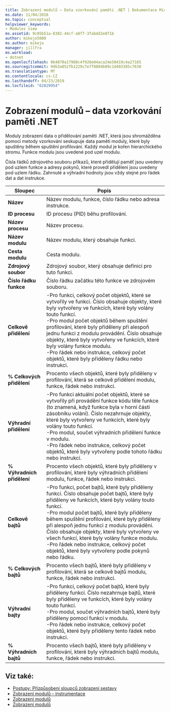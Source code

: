 ```yaml
---
title: Zobrazení modulů – Data vzorkování paměti .NET | Dokumentace Microsoftu
ms.date: 11/04/2016
ms.topic: conceptual
helpviewer_keywords:
- Modules view
ms.assetid: 9c05b51a-8382-44cf-a8f7-3fabdd2e8f1b
author: mikejo5000
ms.author: mikejo
manager: jillfra
ms.workload:
- dotnet
ms.openlocfilehash: 0b4870a17988c4f926e04aca24e50419c4a27165
ms.sourcegitcommit: 94b3a052fb1229c7e7f8804b09c1d403385c7630
ms.translationtype: MT
ms.contentlocale: cs-CZ
ms.lasthandoff: 04/23/2019
ms.locfileid: "62829954"
---
```

# <a name="modules-view---net-memory-sampling-data"></a>Zobrazení modulů – data vzorkování paměti .NET
Moduly zobrazení data o přidělování paměti .NET, která jsou shromážděna pomocí metody vzorkování seskupuje data paměti moduly, které byly spuštěny během spuštění profilování. Každý modul je kořen hierarchického stromu. Funkce modulu jsou uvedené pod uzel modulu.

 Čísla řádků zdrojového souboru příkazů, které přidělují paměť jsou uvedeny pod uzlem funkce a adresy pokynů, které provedl přidělení jsou uvedeny pod uzlem řádku. Zahrnuté a výhradní hodnoty jsou vždy stejné pro řádek dat a dat instrukce.

|Sloupec|Popis|
|------------|-----------------|
|**Název**|Název modulu, funkce, číslo řádku nebo adresa instrukce.|
|**ID procesu**|ID procesu (PID) běhu profilování.|
|**Název procesu**|Název procesu.|
|**Název modulu**|Název modulu, který obsahuje funkci.|
|**Cesta modulu**|Cesta modulu.|
|**Zdrojový soubor**|Zdrojový soubor, který obsahuje definici pro tuto funkci.|
|**Číslo řádku funkce**|Číslo řádku začátku této funkce ve zdrojovém souboru.|
|**Celkově přidělení**|-Pro funkci, celkový počet objektů, které se vytvořily ve funkci. Číslo obsahuje objekty, které byly vytvořeny ve funkcích, které byly volány touto funkcí.<br />-Pro modul počet objektů během spuštění profilování, které byly přiděleny při alespoň jednu funkci z modulu provádění. Číslo obsahuje objekty, které byly vytvořeny ve funkcích, které byly volány funkce modulu.<br />-Pro řádek nebo instrukce, celkový počet objektů, které byly přiděleny řádku nebo instrukci.|
|**% Celkových přidělení**|Procento všech objektů, které byly přiděleny v profilování, která se celkově přidělení modulu, funkce, řádek nebo instrukci.|
|**Výhradní přidělení**|-Pro funkci aktuální počet objektů, které se vytvořily při provádění funkce kódu těle funkce (to znamená, když funkce byla v horní části zásobníku volání). Číslo nezahrnuje objekty, které byly vytvořeny ve funkcích, které byly volány touto funkcí.<br />-Pro modul, součet výhradních přidělení funkce v modulu.<br />-Pro řádek nebo instrukce, celkový počet objektů, které byly vytvořeny podle tohoto řádku nebo instrukci.|
|**% Výhradních přidělení**|Procento všech objektů, které byly přiděleny v profilování, které byly výhradních přidělení modulu, funkce, řádek nebo instrukci.|
|**Celkově bajtů**|-Pro funkci, počet bajtů, které byly přiděleny funkcí. Číslo obsahuje počet bajtů, které byly přiděleny ve funkcích, které byly volány touto funkcí.<br />-Pro modul počet bajtů, které byly přiděleny během spuštění profilování, které byly přiděleny při alespoň jednu funkci z modulu provádění. Číslo obsahuje objekty, které byly vytvořeny ve všech funkcí, které byly volány funkce modulu.<br />-Pro řádek nebo instrukce, celkový počet objektů, které byly vytvořeny podle pokynů nebo řádku.|
|**% Celkových bajtů**|Procento všech bajtů, které byly přiděleny v profilování, která se celkově bajtů modulu, funkce, řádek nebo instrukci.|
|**Výhradní bajty**|-Pro funkci, celkový počet bajtů, které byly přiděleny funkcí. Číslo nezahrnuje bajtů, které byly přiděleny ve funkcích, které byly volány touto funkcí.<br />-Pro modul, součet výhradních bajtů, které byly přiděleny pomocí funkcí v modulu.<br />-Pro řádek nebo instrukce, celkový počet objektů, které byly přiděleny tento řádek nebo instrukci.|
|**% Výhradních bajtů**|Procento všech bajtů, které byly přiděleny v profilování, které byly výhradních bajtů modulu, funkce, řádek nebo instrukci.|

## <a name="see-also"></a>Viz také:
- [Postupy: Přizpůsobení sloupců zobrazení sestavy](../profiling/how-to-customize-report-view-columns.md)
- [Zobrazení modulů – instrumentace](../profiling/modules-view-dotnet-memory-instrumentation-data.md)
- [Zobrazení modulů](../profiling/modules-view-sampling-data.md)
- [Zobrazení modulů](../profiling/modules-view-instrumentation-data.md)